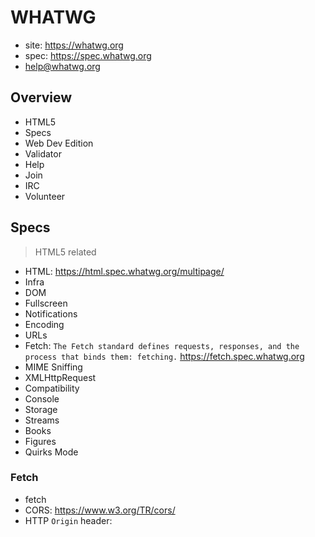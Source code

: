 # WHATWG

* site: <https://whatwg.org>
* spec: <https://spec.whatwg.org>
* help@whatwg.org


## Overview

* HTML5
* Specs
* Web Dev Edition
* Validator
* Help
* Join
* IRC
* Volunteer


## Specs

> HTML5 related

* HTML: <https://html.spec.whatwg.org/multipage/>
* Infra
* DOM
* Fullscreen
* Notifications
* Encoding
* URLs
* Fetch: `The Fetch standard defines requests, responses, and the process that binds them: fetching.` <https://fetch.spec.whatwg.org>
* MIME Sniffing
* XMLHttpRequest
* Compatibility
* Console
* Storage
* Streams
* Books
* Figures
* Quirks Mode


### Fetch

* fetch
* CORS: <https://www.w3.org/TR/cors/>
* HTTP `Origin` header: 
